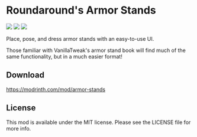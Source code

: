 # Roundaround's Armor Stands

<img src="https://img.shields.io/badge/Loader-Fabric-%23313e51?style=for-the-badge"/>
<img src="https://img.shields.io/badge/MC-1.19-%23313e51?style=for-the-badge"/>
<img src="https://img.shields.io/badge/Side-Client+Server-%23313e51?style=for-the-badge"/>

Place, pose, and dress armor stands with an easy-to-use UI.

Those familiar with VanillaTweak's armor stand book will find much of the same
functionality, but in a much easier format!

## Download

https://modrinth.com/mod/armor-stands

## License

This mod is available under the MIT license. Please see the LICENSE file for more info.